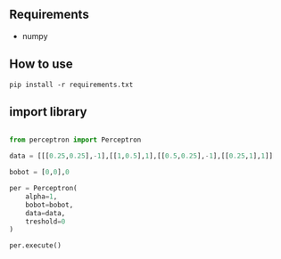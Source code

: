 ## Requirements
- numpy

## How to use

``` pip install -r requirements.txt ```

## import library

```python

from perceptron import Perceptron 

data = [[[0.25,0.25],-1],[[1,0.5],1],[[0.5,0.25],-1],[[0.25,1],1]]

bobot = [0,0],0

per = Perceptron(
    alpha=1,
    bobot=bobot, 
    data=data, 
    treshold=0
)

per.execute()


```


